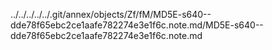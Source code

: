 ../../../../../.git/annex/objects/Zf/fM/MD5E-s640--dde78f65ebc2ce1aafe782274e3e1f6c.note.md/MD5E-s640--dde78f65ebc2ce1aafe782274e3e1f6c.note.md